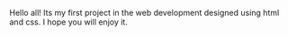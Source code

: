 Hello all! Its my first project in the web development designed using html and css. I hope you will enjoy it.

